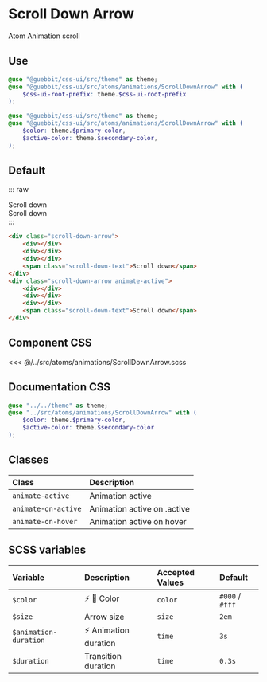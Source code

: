 # Scroll Down Arrow
<Badge type="tip">Atom</Badge> <Badge type="info">Animation</Badge> <Badge type="info">scroll</Badge>

## Use

```scss
@use "@guebbit/css-ui/src/theme" as theme;
@use "@guebbit/css-ui/src/atoms/animations/ScrollDownArrow" with (
    $css-ui-root-prefix: theme.$css-ui-root-prefix
);
```

```scss
@use "@guebbit/css-ui/src/theme" as theme;
@use "@guebbit/css-ui/src/atoms/animations/ScrollDownArrow" with (
    $color: theme.$primary-color,
    $active-color: theme.$secondary-color,
);
```

## Default

::: raw
<div class="dev-section">
    <div class="scroll-down-arrow">
        <div></div>
        <div></div>
        <div></div>
        <span class="scroll-down-text">Scroll down</span>
    </div>
    <div class="scroll-down-arrow animate-active">
        <div></div>
        <div></div>
        <div></div>
        <span class="scroll-down-text">Scroll down</span>
    </div>
</div>
:::

```html
<div class="scroll-down-arrow">
    <div></div>
    <div></div>
    <div></div>
    <span class="scroll-down-text">Scroll down</span>
</div>
<div class="scroll-down-arrow animate-active">
    <div></div>
    <div></div>
    <div></div>
    <span class="scroll-down-text">Scroll down</span>
</div>
```

## Component CSS

<<< @/../src/atoms/animations/ScrollDownArrow.scss

## Documentation CSS

```scss
@use "../../theme" as theme;
@use "../src/atoms/animations/ScrollDownArrow" with (
    $color: theme.$primary-color,
    $active-color: theme.$secondary-color
);
```

## Classes

| Class                | Description                                 |
|:---------------------|:--------------------------------------------|
| `animate-active`     | Animation active                            |
| `animate-on-active`  | Animation active on .active                 |
| `animate-on-hover`   | Animation active on hover                   |


## SCSS variables

| Variable              | Description                                | Accepted Values | Default         |
|:----------------------|:-------------------------------------------|:----------------|:----------------|
| `$color`              | :zap: :first_quarter_moon_with_face: Color | `color`         | `#000` / `#fff` |
| `$size`               | Arrow size                                 | `size`          | `2em`           |
| `$animation-duration` | :zap: Animation duration                   | `time`          | `3s`            |
| `$duration`           | Transition duration                        | `time`          | `0.3s`          |


<style lang="scss">
@use "../docs/theme" as theme;
@use "../src/atoms/animations/ScrollDownArrow" with (
    $css-ui-root-prefix: theme.$css-ui-root-prefix
    /*$color: theme.$primary-color,*/
    /*$active-color: theme.$secondary-color,*/
    /*$active-animation-duration: 1s,*/
);
</style>